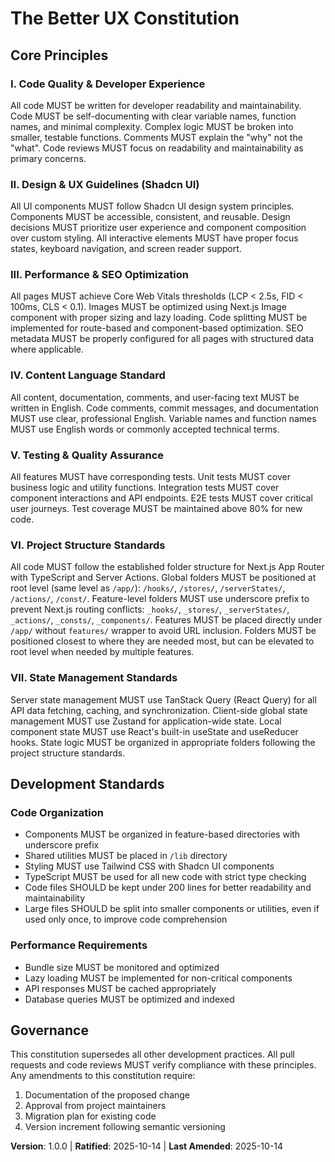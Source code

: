 <!--
Sync Impact Report:
Version change: 0.0.0 → 1.0.0
Modified principles: N/A
Added sections: N/A
Removed sections: N/A
Templates requiring updates: ⚠ pending - plan-template.md, spec-template.md, tasks-template.md
Follow-up TODOs: None
-->

# The Better UX Constitution

## Core Principles

### I. Code Quality & Developer Experience
All code MUST be written for developer readability and maintainability. Code MUST be self-documenting with clear variable names, function names, and minimal complexity. Complex logic MUST be broken into smaller, testable functions. Comments MUST explain the "why" not the "what". Code reviews MUST focus on readability and maintainability as primary concerns.

### II. Design & UX Guidelines (Shadcn UI)
All UI components MUST follow Shadcn UI design system principles. Components MUST be accessible, consistent, and reusable. Design decisions MUST prioritize user experience and component composition over custom styling. All interactive elements MUST have proper focus states, keyboard navigation, and screen reader support.

### III. Performance & SEO Optimization
All pages MUST achieve Core Web Vitals thresholds (LCP < 2.5s, FID < 100ms, CLS < 0.1). Images MUST be optimized using Next.js Image component with proper sizing and lazy loading. Code splitting MUST be implemented for route-based and component-based optimization. SEO metadata MUST be properly configured for all pages with structured data where applicable.

### IV. Content Language Standard
All content, documentation, comments, and user-facing text MUST be written in English. Code comments, commit messages, and documentation MUST use clear, professional English. Variable names and function names MUST use English words or commonly accepted technical terms.

### V. Testing & Quality Assurance
All features MUST have corresponding tests. Unit tests MUST cover business logic and utility functions. Integration tests MUST cover component interactions and API endpoints. E2E tests MUST cover critical user journeys. Test coverage MUST be maintained above 80% for new code.

### VI. Project Structure Standards
All code MUST follow the established folder structure for Next.js App Router with TypeScript and Server Actions. Global folders MUST be positioned at root level (same level as `/app/`): `/hooks/`, `/stores/`, `/serverStates/`, `/actions/`, `/const/`. Feature-level folders MUST use underscore prefix to prevent Next.js routing conflicts: `_hooks/`, `_stores/`, `_serverStates/`, `_actions/`, `_consts/`, `_components/`. Features MUST be placed directly under `/app/` without `features/` wrapper to avoid URL inclusion. Folders MUST be positioned closest to where they are needed most, but can be elevated to root level when needed by multiple features.

### VII. State Management Standards
Server state management MUST use TanStack Query (React Query) for all API data fetching, caching, and synchronization. Client-side global state management MUST use Zustand for application-wide state. Local component state MUST use React's built-in useState and useReducer hooks. State logic MUST be organized in appropriate folders following the project structure standards.

## Development Standards

### Code Organization
- Components MUST be organized in feature-based directories with underscore prefix
- Shared utilities MUST be placed in `/lib` directory
- Styling MUST use Tailwind CSS with Shadcn UI components
- TypeScript MUST be used for all new code with strict type checking
- Code files SHOULD be kept under 200 lines for better readability and maintainability
- Large files SHOULD be split into smaller components or utilities, even if used only once, to improve code comprehension

### Performance Requirements
- Bundle size MUST be monitored and optimized
- Lazy loading MUST be implemented for non-critical components
- API responses MUST be cached appropriately
- Database queries MUST be optimized and indexed

## Governance

This constitution supersedes all other development practices. All pull requests and code reviews MUST verify compliance with these principles. Any amendments to this constitution require:
1. Documentation of the proposed change
2. Approval from project maintainers
3. Migration plan for existing code
4. Version increment following semantic versioning

**Version**: 1.0.0 | **Ratified**: 2025-10-14 | **Last Amended**: 2025-10-14